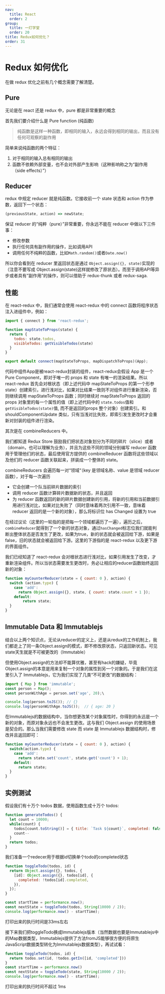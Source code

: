 ```yaml
---
nav:
  title: React
  order: 2
group:
  title: 一灯学堂
  order: 20
title: Redux如何优化？
order: 31
---
```


# Redux 如何优化

在做 redux 优化之前有几个概念需要了解清楚。

## Pure

无论是在 react 还是 redux 中，pure 都是非常重要的概念

首先我们要介绍什么是 Pure function (纯函数)

>  纯函数是这样一种函数，即相同的输入，永远会得到相同的输出，而且没有任何可观察的副作用

简单来说纯函数的两个特征：

1. 对于相同的输入总有相同的输出
2. 函数不依赖外部变量，也不会对外部产生影响（这种影响称之为“副作用（side effects）”）

## Reducer

redux 中规定 reducer 就是纯函数。它接收前一个 state 状态和 action 作为参数，返回下一个状态：

```js
(previousState, action) => newState;
```

保证 reducer 的“纯粹（pure）”非常重要，你永远不能在 reducer 中做以下三件事：

- 修改参数
- 执行任何具有副作用的操作，比如调用API
- 调用任何不纯粹的函数，比如`Math.random()`或者`Date.now()`

所以你会看到在 reducer 里返回状态是通过 `Object.assign({}, state)`实现的（注意不要写成 Object.assign(state)这样就修改了原状态）。而至于调用API等异步或者具有“副作用”的操作，则可以借助于 redux-thunk 或者 redux-saga.

## 性能

在 react-redux 中，我们通常会使用 react-redux 中的 connect 函数将程序状态注入进组件中，例如：

```js
import { connect } from 'react-redux';

function mapStateToProps(state) {
  return {
    todos: state.todos,
    visibleTodos: getVisibleTodos(state)
  }
}

export default connect(mapStateToProps, mapDispatchToProps)(App);
```

代码中组件App是被react-redux封装的组件，react-redux会假设 App 是一个 Pure Component，即对于唯一的 props 和 state 有唯一的渲染结果。所以 react-redux 首先会对根状态（即上述代码中 mapStateToProps 的第一个形参 state）创建索引，进行浅对比，如果对比结果一致则不对组件进行重新渲染，否则继续调用 mapStateToProps 函数；同时继续对 mapStateToProps 返回的 props 对象里的每一个属性的值（即上述代码中的 `state.todos`值和`getVisibleTodos(state)`值, 而不是返回的props 整个对象）创建索引。和 shouldComponentUpdate 类似，只有当浅对比失败，即索引发生更改时才会重新对封装的组件进行渲染。

其次是在 combineReducers 中。

我们都知道 Redux Store 鼓励我们把状态对象划分为不同的碎片（slice）或者（domain，也可以理解为业务），并且为这些不同的领域分别编写 reducer 函数用于管理他们的状态，最后使用官方提供的 combineReducer 函数将这些领域以及他们的 reducer 函数关联起来，拼装成一个整体的 state。

combineReducers 会遍历每一对“领域“（key 是领域名称、value 是领域 reducer 函数），对于每一次遍历

- 它会创建一个队当前碎片数据的索引
- 调用 reducer 函数计算碎片数据新的状态，并且返回
- 为 reducer 函数返回的新的碎片数据创建新的引用，将新的引用和当前数据引用进行浅对比，如果对比失败了（同时意味着两次引用不一致，意味着 reducer 返回的是一个新的对象），那么将标识位 has Changed 设置为 true

在经过议论（这里的一轮指的是把每一个领域都遍历了一遍），遍历之后，`combineReducer`就得到了一个新的状态对象，通过`hasChanged`标志位我们就能判断出整体状态是否发生了更改，如果为true，新的状态就会被返回给下游，如果是false，旧的状态就会被返回给下游。这里的下游指的是 react-redux 以及更下游的界面组件。

我们已经知道了 react-redux 会对根状态进行浅对比，如果引用发生了改变，才重新渲染组件。所以当状态需要发生更改时，务必让相应的reducer函数始终返回新的对象：

```js
function myCounterReducer(state = { count: 0 }, action) {
  switch (action.type) {
    case 'add':
      return Object.assign({}, state, { count: state.count + 1 });
    default: 
     	return state;
  }
}
```

## Immutable Data 和 Immutablejs

结合以上两个知识点，无论从reducer的定义上，还是从redux的工作机制上，我们都走上了同一条Object.assign的模式，即不修改原状态，只返回新状态。可见state天生就是不可被更改的（Immutable）

但使用Object.assign的方法却不能算优雅，甚至有hack的嫌疑，毕竟Object.assign的本意是用来复制一个对象的属性到另一个对象的。于是我们在这里引入了 Immutablejs，它为我们实现了几类“不可更改”的数据结构：

```js
import { Map } from 'immutable';
const person = Map();
const personWithAge = person.set('age', 20);\

console.log(person.toJS());	// {}
console.log(personWithAge.toJS());	// { age: 20 }
```

在Immutablejs的数据结构中，当你想更改某个对象属性时，你得到的永远是一个新的对象，而原对象永远也不会发生更改。这与我们 Object.assign 的使用场景是契合的。那么当我们需要修改 state 而 state 是 Immutablejs 数据结构时，修改并且返回即可：

```js
function myCounterReducer(state = { count: 0 }, action) {
  switch(action.type) {
    case 'add':
      return state.set('count', state.get('count') + 1);
    default:
      return state;
  }
}
```

## 实例测试

假设我们有十万个 todos 数据，使用函数生成十万个 todos:

```js
function generateTodos() {
  let count = 10000;
  while(count) {
    todos[count.toString()] = { title: `Task ${count}`, completed: false };
    count--
  }
  return todos;
}
```

我们准备一个redecer用于根据id切换单个todo的completed状态

```js
function toggleTodo(todos, id) {
  return Object.assign({}, todos, {
    [id]: Object.assign({}, todos[id], {
      completed: !todos[id].completed,
    }),
  });
}

const startTime = performance.now();
const nextState = toggleTodo(todos, String(10000 / 2));
console.log(performance.now() - startTime);
```

打印出来的执行时间是33ms左右

接下来我们把toggleTodo换成Immutablejs版本（当然数据也要是Immutablejs中的Map数据类型，Immutablejs提供了方法fromJS能够很方便的将原生JavaScript数据类型转化为Immutablejs数据类型），再试试看：

```js
function toggleTodo(todos, id) {
  return todos.set(id, !todos.getIn([id, 'completed']))
}
const startTime = performance.now()
const nextState = toggleTodo(state, String(10000 / 2));
console.log(performance.now() - startTime);
```

打印出来的执行时间不超过 1ms